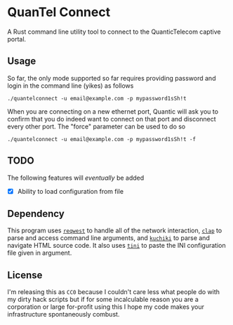 # QuanTel Connect

A Rust command line utility tool to connect to the QuanticTelecom captive portal.

## Usage

So far, the only mode supported so far requires providing password and login
in the command line (yikes) as follows
```
./quantelconnect -u email@example.com -p mypassword1sSh!t
```

When you are connecting on a new ethernet port, Quantic will ask you to confirm that you do indeed want
to connect on that port and disconnect every other port. The "force" parameter can be used to do so
```
./quantelconnect -u email@example.com -p mypassword1sSh!t -f
```

## TODO

The following features will *eventually* be added
 - [x] Ability to load configuration from file

## Dependency

This program uses [`reqwest`](https://lib.rs/crates/reqwest) to handle all of
the network interaction, [`clap`](https://lib.rs/crates/clap) to parse and
access command line arguments, and [`kuchiki`](https://lib.rs/crates/kuchiki) to parse and navigate HTML source code.
It also uses [`tini`](https://lib.rs/crate/tini) to paste the INI configuration file given in argument.

## License

I'm releasing this as `CC0` because I couldn't care less what people do with my
dirty hack scripts but if for some incalculable reason you are a corporation or
large for-profit using this I hope my code makes your infrastructure
spontaneously combust.
